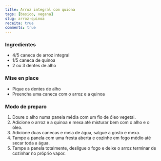 ```yaml
---
title: Arroz integral com quiona
tags: [basico, vegana]
slug: arroz-quinoa
receita: true
comments: true
---
```


### Ingredientes

- 4/5 caneca de arroz integral
- 1/5 caneca de quinoa
- 2 ou 3 dentes de alho

### Mise en place

- Pique os dentes de alho
- Preencha uma caneca com o arroz e a quinoa

### Modo de preparo

1. Doure o alho numa panela média com um fio de óleo vegetal.
2. Adicione o arroz e a quinoa e mexa até misturar bem com o alho e o óleo.
3. Adicione duas canecas e meia de água, salgue a gosto e mexa.
4. Tampe a panela com uma fresta aberta e cozinhe em fogo médio até secar toda a água.
5. Tampe a panela totalmente, desligue o fogo e deixe o arroz terminar de cozinhar no próprio vapor.
